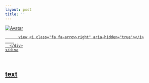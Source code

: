 ```yaml
---
layout: post
title: ''
---
```


<p class="imglist">

<div class="image-container">
  <a href="https://pic.imgdb.cn/item/5e81e8ef504f4bcb044aba0e.jpg"  data-fancybox="images">
    <img src="https://pic.imgdb.cn/item/5e81e8ef504f4bcb044aba55.jpg" alt="Avatar" class="image" />
    <div class="overlay">
      <div class="text">
        
          view <i class="fa fa-arrow-right" aria-hidden="true"></i>
        
      </div>
    </div>
  </a>
</div>









<a href="https://pic.imgdb.cn/item/5e81e8ef504f4bcb044aba10.jpg" data-fancybox="images"><img src="" /></a>
<a href="https://pic.imgdb.cn/item/5e81e8ef504f4bcb044aba13.jpg" data-fancybox="images"><img src="" /></a>
<a href="https://pic.imgdb.cn/item/5e81e8ef504f4bcb044aba17.jpg" data-fancybox="images"><img src="" /></a>
<a href="https://pic.imgdb.cn/item/5e81e8ef504f4bcb044aba1e.jpg" data-fancybox="images"><img src="" /></a>
<a href="https://pic.imgdb.cn/item/5e81e8ef504f4bcb044aba22.jpg" data-fancybox="images"><img src="" /></a>
<a href="https://pic.imgdb.cn/item/5e81e8ef504f4bcb044aba24.jpg" data-fancybox="images"><img src="" /></a>
<a href="https://pic.imgdb.cn/item/5e81e8ef504f4bcb044aba27.jpg" data-fancybox="images"><img src="" /></a>
<a href="https://pic.imgdb.cn/item/5e81e8ef504f4bcb044aba2c.jpg" data-fancybox="images"><img src="" /></a>
<a href="https://pic.imgdb.cn/item/5e81e8ef504f4bcb044aba31.jpg" data-fancybox="images"><img src="" /></a>
<a href="https://pic.imgdb.cn/item/5e81e8ef504f4bcb044aba33.jpg" data-fancybox="images"><img src="" /></a>
<a href="https://pic.imgdb.cn/item/5e81e8ef504f4bcb044aba38.jpg" data-fancybox="images"><img src="" /></a>
<a href="https://pic.imgdb.cn/item/5e81e8ef504f4bcb044aba3c.jpg" data-fancybox="images"><img src="" /></a>
<a href="https://pic.imgdb.cn/item/5e81e8ef504f4bcb044aba40.jpg" data-fancybox="images"><img src="" /></a>
<a href="https://pic.imgdb.cn/item/5e81e8ef504f4bcb044aba43.jpg" data-fancybox="images"><img src="" /></a>
<a href="https://pic.imgdb.cn/item/5e81e8ef504f4bcb044aba46.jpg" data-fancybox="images"><img src="" /></a>
<a href="https://pic.imgdb.cn/item/5e81e8ef504f4bcb044aba4a.jpg" data-fancybox="images"><img src="" /></a>
<a href="https://pic.imgdb.cn/item/5e81e8ef504f4bcb044aba4d.jpg" data-fancybox="images"><img src="" /></a>
<a href="https://pic.imgdb.cn/item/5e81e8ef504f4bcb044aba51.jpg" data-fancybox="images"><img src="" /></a>
<a href="https://pic.imgdb.cn/item/5e81e8ef504f4bcb044aba53.jpg" data-fancybox="images"><img src="" /></a>
<a href="https://pic.imgdb.cn/item/5e81e8ef504f4bcb044aba55.jpg" data-fancybox="images"><img src="" /></a>
<a href="https://pic.imgdb.cn/item/5e81e8ef504f4bcb044aba58.jpg" data-fancybox="images"><img src="" /></a>
<a href="https://pic.imgdb.cn/item/5e81e8ef504f4bcb044aba5d.jpg" data-fancybox="images"><img src="" /></a>
<a href="https://pic.imgdb.cn/item/5e81e8ef504f4bcb044aba60.jpg" data-fancybox="images"><img src="" /></a>
<a href="https://pic.imgdb.cn/item/5e81e8ef504f4bcb044aba62.jpg" data-fancybox="images"><img src="" /></a>
<a href="https://pic.imgdb.cn/item/5e81e8ef504f4bcb044aba65.jpg" data-fancybox="images"><img src="" /></a>
<a href="https://pic.imgdb.cn/item/5e81e8ef504f4bcb044aba68.jpg" data-fancybox="images"><img src="" /></a>
<a href="https://pic.imgdb.cn/item/5e81e8ef504f4bcb044aba6c.jpg" data-fancybox="images"><img src="" /></a>
<a href="https://pic.imgdb.cn/item/5e81e8ef504f4bcb044aba71.jpg" data-fancybox="images"><img src="" /></a>
<a href="https://pic.imgdb.cn/item/5e81e8ef504f4bcb044aba77.jpg" data-fancybox="images"><img src="" /></a>
<a href="https://pic.imgdb.cn/item/5e81e923504f4bcb044aed7c.jpg" data-fancybox="images"><img src="" /></a>
<a href="https://pic.imgdb.cn/item/5e81e923504f4bcb044aed7f.jpg" data-fancybox="images"><img src="" /></a>
<a href="https://pic.imgdb.cn/item/5e81e923504f4bcb044aed83.jpg" data-fancybox="images"><img src="" /></a>
<a href="https://pic.imgdb.cn/item/5e81e923504f4bcb044aed88.jpg" data-fancybox="images"><img src="" /></a>
<a href="https://pic.imgdb.cn/item/5e81e923504f4bcb044aed8c.jpg" data-fancybox="images"><img src="" /></a>
<a href="https://pic.imgdb.cn/item/5e81e923504f4bcb044aed92.jpg" data-fancybox="images"><img src="" /></a>
<a href="https://pic.imgdb.cn/item/5e81e923504f4bcb044aed99.jpg" data-fancybox="images"><img src="" /></a>
<a href="https://pic.imgdb.cn/item/5e81e923504f4bcb044aeda1.jpg" data-fancybox="images"><img src="" /></a>
<a href="https://pic.imgdb.cn/item/5e81e924504f4bcb044aedab.jpg" data-fancybox="images"><img src="" /></a>
<a href="https://pic.imgdb.cn/item/5e81e924504f4bcb044aedb0.jpg" data-fancybox="images"><img src="" /></a>
<a href="https://pic.imgdb.cn/item/5e81e924504f4bcb044aedb4.jpg" data-fancybox="images"><img src="" /></a>
<a href="https://pic.imgdb.cn/item/5e81e924504f4bcb044aedbe.jpg" data-fancybox="images"><img src="" /></a>
<a href="https://pic.imgdb.cn/item/5e81e924504f4bcb044aedc8.jpg" data-fancybox="images"><img src="" /></a>
<a href="https://pic.imgdb.cn/item/5e81e924504f4bcb044aedcb.jpg" data-fancybox="images"><img src="" /></a>
<a href="https://pic.imgdb.cn/item/5e81e924504f4bcb044aedce.jpg" data-fancybox="images"><img src="" /></a>
<a href="https://pic.imgdb.cn/item/5e81e924504f4bcb044aedd2.jpg" data-fancybox="images"><img src="" /></a>
<a href="https://pic.imgdb.cn/item/5e81e924504f4bcb044aedd6.jpg" data-fancybox="images"><img src="" /></a>
<a href="https://pic.imgdb.cn/item/5e81e924504f4bcb044aedd9.jpg" data-fancybox="images"><img src="" /></a>
<a href="https://pic.imgdb.cn/item/5e81e924504f4bcb044aedde.jpg" data-fancybox="images"><img src="" /></a>
<a href="https://pic.imgdb.cn/item/5e81e924504f4bcb044aede4.jpg" data-fancybox="images"><img src="" /></a>
<a href="https://pic.imgdb.cn/item/5e81e924504f4bcb044aede6.jpg" data-fancybox="images"><img src="" /></a>
<a href="https://pic.imgdb.cn/item/5e81e924504f4bcb044aede9.jpg" data-fancybox="images"><img src="" /></a>
<a href="https://pic.imgdb.cn/item/5e81e924504f4bcb044aedec.jpg" data-fancybox="images"><img src="" /></a>
<a href="https://pic.imgdb.cn/item/5e81e924504f4bcb044aedf0.jpg" data-fancybox="images"><img src="" /></a>
<a href="https://pic.imgdb.cn/item/5e81e924504f4bcb044aedf3.jpg" data-fancybox="images"><img src="" /></a>
<a href="https://pic.imgdb.cn/item/5e81e924504f4bcb044aedf5.jpg" data-fancybox="images"><img src="" /></a>
<a href="https://pic.imgdb.cn/item/5e81e924504f4bcb044aedf9.jpg" data-fancybox="images"><img src="" /></a>
<a href="https://pic.imgdb.cn/item/5e81e924504f4bcb044aedfe.jpg" data-fancybox="images"><img src="" /></a>
<a href="https://pic.imgdb.cn/item/5e81e924504f4bcb044aee02.jpg" data-fancybox="images"><img src="" /></a>
<a href="https://pic.imgdb.cn/item/5e81e924504f4bcb044aee08.jpg" data-fancybox="images"><img src="" /></a>
<a href="https://pic.imgdb.cn/item/5e81e924504f4bcb044aee0a.jpg" data-fancybox="images"><img src="" /></a>
<a href="https://pic.imgdb.cn/item/5e81e924504f4bcb044aee0e.jpg" data-fancybox="images"><img src="" /></a>
<a href="https://pic.imgdb.cn/item/5e81e924504f4bcb044aee11.jpg" data-fancybox="images"><img src="" /></a>
<a href="https://pic.imgdb.cn/item/5e81e924504f4bcb044aee15.jpg" data-fancybox="images"><img src="" /></a>


</p>


## [text](https://cxcxcx.cx/works/0019a.html)